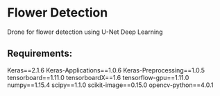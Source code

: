 # Flower Detection
Drone for flower detection using U-Net Deep Learning
## Requirements:
Keras==2.1.6
Keras-Applications==1.0.6
Keras-Preprocessing==1.0.5
tensorboard==1.11.0
tensorboardX==1.6
tensorflow-gpu==1.11.0
numpy==1.15.4
scipy==1.1.0
scikit-image==0.15.0
opencv-python==4.0.1
